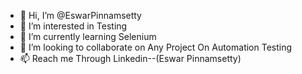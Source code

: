 - 👋 Hi, I’m @EswarPinnamsetty
- 👀 I’m interested in Testing
- 🌱 I’m currently learning Selenium
- 💞️ I’m looking to collaborate on Any Project On Automation Testing
- 📫 Reach me Through Linkedin--(Eswar Pinnamsetty)

<!---
EswarPinnamsetty/EswarPinnamsetty is a ✨ special ✨ repository because its `README.md` (this file) appears on your GitHub profile.
You can click the Preview link to take a look at your changes.
--->
